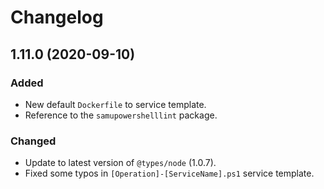 # Changelog

## 1.11.0 (2020-09-10)

### Added

- New default `Dockerfile` to service template.
- Reference to the `samupowershelllint` package.

### Changed

- Update to latest version of `@types/node` (1.0.7).
- Fixed some typos in `[Operation]-[ServiceName].ps1` service template.
